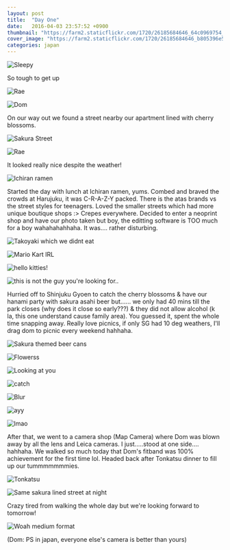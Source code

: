 ```yaml
---
layout: post
title:  "Day One"
date:   2016-04-03 23:57:52 +0900
thumbnail: "https://farm2.staticflickr.com/1720/26185684646_64c0969754_z_d.jpg"
cover_image: "https://farm2.staticflickr.com/1720/26185684646_b805396e50_k_d.jpg"
categories: japan
---
```


![Sleepy](https://farm2.staticflickr.com/1569/25938706580_893636fd87_k_d.jpg)

So tough to get up

![Rae](https://farm2.staticflickr.com/1569/26119118492_ce3a894d99_k_d.jpg)

![Dom](https://farm2.staticflickr.com/1566/25606819634_9e680f206d_k_d.jpg)

On our way out we found a street nearby our apartment lined with cherry blossoms.

![Sakura Street](https://farm2.staticflickr.com/1531/26145291191_9b12403fd9_k_d.jpg)

![Rae](https://farm2.staticflickr.com/1506/26145291451_e4611bcc72_k_d.jpg)

It looked really nice despite the weather!

![Ichiran ramen](https://farm2.staticflickr.com/1638/26145294421_d3e7495452_k_d.jpg)

Started the day with lunch at Ichiran ramen, yums. Combed and braved the crowds at Harujuku, it was C-R-A-Z-Y packed. There is the atas brands vs the street styles for teenagers. Loved the smaller streets which had more unique boutique shops :> Crepes everywhere. Decided to enter a neoprint shop and have our photo taken but boy, the editting software is TOO much for a boy wahahahahhaha. It was.... rather disturbing.

![Takoyaki which we didnt eat](https://farm2.staticflickr.com/1679/26145290771_3c1886f431_k_d.jpg)



![Mario Kart IRL](http://im.vsco.co/1/5702787f44a4e17354157/5702791726ac58632485ea78/vsco_040416.jpg)

![hello kitties!](https://farm2.staticflickr.com/1465/26119126932_302aff4d46_k_d.jpg)



![this is not the guy you're looking for..](https://farm2.staticflickr.com/1600/25938715100_f2d21297fd_k_d.jpg)

Hurried off to Shinjuku Gyoen to catch the cherry blossoms & have our hanami party with sakura asahi beer but...... we only had 40 mins till the park closes (why does it close so early???) & they did not allow alcohol (k la, this one understand cause family area). You guessed it, spent the whole time snapping away. Really love picnics, if only SG had 10 deg weathers, I'll drag dom to picnic every weekend hahhaha. 

![Sakura themed beer cans](https://farm2.staticflickr.com/1442/25606830074_e95c9d06b7_k_d.jpg)

![Flowerss](https://farm2.staticflickr.com/1517/25938718610_d8578b0508_k_d.jpg)



![Looking at you](https://farm2.staticflickr.com/1674/25608941973_7960b80bc1_k_d.jpg)

![catch](https://farm2.staticflickr.com/1631/25606833494_dd076d1075_k_d.jpg)



![Blur](https://farm2.staticflickr.com/1689/25606834794_e1062bb6da_k_d.jpg)



![ayy](https://farm2.staticflickr.com/1599/26211604565_fc443e960e_k_d.jpg)



![lmao](https://farm2.staticflickr.com/1661/25938724620_a558452550_k_d.jpg)

After that, we went to a camera shop (Map Camera) where Dom was blown away by all the lens and Leica cameras. I just.....stood at one side.... hahhaha. We walked so much today that Dom's fitband was 100% achievement for the first time lol. Headed back after Tonkatsu dinner to fill up our tummmmmmmies.

![Tonkatsu](https://farm2.staticflickr.com/1685/25608945783_e56d4eada8_k_d.jpg)

![Same sakura lined street at night](https://farm2.staticflickr.com/1715/25938727190_07bace6742_k_d.jpg)

Crazy tired from walking the whole day but we're looking forward to tomorrow!

![Woah medium format](https://farm2.staticflickr.com/1480/26211600365_79cec8486f_k_d.jpg)

(Dom: PS in japan, everyone else's camera is better than yours)